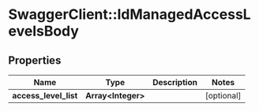 # SwaggerClient::IdManagedAccessLevelsBody

## Properties
Name | Type | Description | Notes
------------ | ------------- | ------------- | -------------
**access_level_list** | **Array&lt;Integer&gt;** |  | [optional] 

